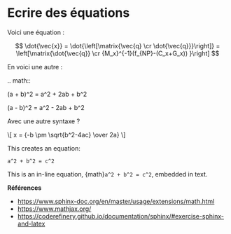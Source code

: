 # Ecrire des équations

Voici une équation :

$$
\dot{\vec{x}} = \dot{\left[\matrix{\vec{q} \cr \dot{\vec{q}}}\right]} = \left[\matrix{\dot{\vec{q}} \cr {M_x}^{-1}(f_{NP}-(C_x+G_x)) }\right]
$$

En voici une autre :

.. math::

   (a + b)^2 = a^2 + 2ab + b^2

   (a - b)^2 = a^2 - 2ab + b^2


Avec une autre syntaxe ?

\\[ x = {-b \pm \sqrt{b^2-4ac} \over 2a} \\]

This creates an equation:
```{math}
a^2 + b^2 = c^2
```

This is an in-line equation, {math}`a^2 + b^2 = c^2`, embedded in text.

**Références**

- https://www.sphinx-doc.org/en/master/usage/extensions/math.html
- https://www.mathjax.org/
- https://coderefinery.github.io/documentation/sphinx/#exercise-sphinx-and-latex
